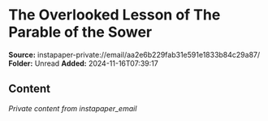 # The Overlooked Lesson of The Parable of the Sower

**Source:** instapaper-private://email/aa2e6b229fab31e591e1833b84c29a87/
**Folder:** Unread
**Added:** 2024-11-16T07:39:17




## Content
*Private content from instapaper_email*
